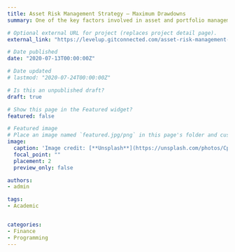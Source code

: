 ```yaml
---
title: Asset Risk Management Strategy — Maximum Drawdowns
summary: One of the key factors involved in asset and portfolio management is accurately assessing the risk involved in your investment. Implementing a stock market risk analysis strategy in Python. 

# Optional external URL for project (replaces project detail page).
external_link: "https://levelup.gitconnected.com/asset-risk-management-strategy-maximum-drawdowns-9ce70c170946"

# Date published
date: "2020-07-13T00:00:00Z"

# Date updated
# lastmod: "2020-07-24T00:00:00Z"

# Is this an unpublished draft?
draft: true

# Show this page in the Featured widget?
featured: false

# Featured image
# Place an image named `featured.jpg/png` in this page's folder and customize its options here.
image:
  caption: 'Image credit: [**Unsplash**](https://unsplash.com/photos/CpkOjOcXdUY)'
  focal_point: ""
  placement: 2
  preview_only: false

authors:
- admin

tags:
- Academic


categories:
- Finance 
- Programming
---
```

